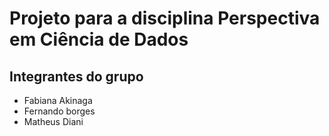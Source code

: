 # Projeto para a disciplina Perspectiva em Ciência de Dados

## Integrantes do grupo

- Fabiana Akinaga
- Fernando borges
- Matheus Diani
